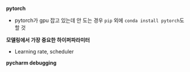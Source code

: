 <b>pytorch</b>
- pytorch가 gpu 잡고 있는데 안 도는 경우 `pip` 외에 `conda install pytorch`도 할 것

<b>모델링에서 가장 중요한 하이퍼파라미터</b>
- Learning rate, scheduler

<b>pycharm debugging</b>


